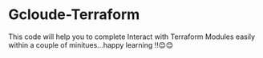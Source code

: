 # Gcloude-Terraform
This code will help you to complete Interact with Terraform Modules easily within a couple of minitues...happy learning !!😊😊
